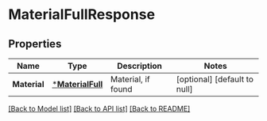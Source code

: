 # MaterialFullResponse

## Properties
Name | Type | Description | Notes
------------ | ------------- | ------------- | -------------
**Material** | [***MaterialFull**](MaterialFull.md) | Material, if found | [optional] [default to null]

[[Back to Model list]](../README.md#documentation-for-models) [[Back to API list]](../README.md#documentation-for-api-endpoints) [[Back to README]](../README.md)


